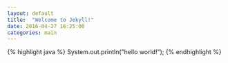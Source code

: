 ```yaml
---
layout: default
title:  "Welcome to Jekyll!"
date: 2016-04-27 16:25:00
categories: main
---
```


{% highlight java %}
	System.out.println("hello world!");
{% endhighlight %}

